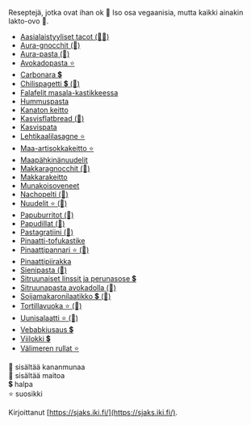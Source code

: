 Reseptejä, jotka ovat ihan ok 🥘 Iso osa vegaanisia, mutta kaikki ainakin lakto-ovo 🥦.

- [Aasialaistyyliset tacot (🥛🥚)](https://sjaks.iki.fi/cookbook/recipe/aasiatacot)
- [Aura-gnocchit (🥛)](https://sjaks.iki.fi/cookbook/recipe/auragnocchit)
- [Aura-pasta (🥛)](https://sjaks.iki.fi/cookbook/recipe/aurapasta)
- [Avokadopasta ⭐](https://sjaks.iki.fi/cookbook/recipe/avokadopasta)
- [Carbonara 💲](https://sjaks.iki.fi/cookbook/recipe/carbonara)
- [Chilispagetti 💲 (🥛)](https://sjaks.iki.fi/cookbook/recipe/chilispagetti)
- [Falafelit masala-kastikkeessa](https://sjaks.iki.fi/cookbook/recipe/falafelit)
- [Hummuspasta](https://sjaks.iki.fi/cookbook/recipe/hummuspasta)
- [Kanaton keitto](https://sjaks.iki.fi/cookbook/recipe/kanatonkeitto)
- [Kasvisflatbread (🥛)](https://sjaks.iki.fi/cookbook/recipe/kasvisflatbread)
- [Kasvispata](https://sjaks.iki.fi/cookbook/recipe/kasvispata)
- [Lehtikaalilasagne ⭐](https://sjaks.iki.fi/cookbook/recipe/lehtikaalilasagne)
- [Maa-artisokkakeitto ⭐](https://sjaks.iki.fi/cookbook/recipe/artisokkakeitto)
- [Maapähkinänuudelit](https://sjaks.iki.fi/cookbook/recipe/maapahkinanuudelit)
- [Makkaragnocchit (🥛)](https://sjaks.iki.fi/cookbook/recipe/makkaragnocchit)
- [Makkarakeitto](https://sjaks.iki.fi/cookbook/recipe/makkarakeitto)
- [Munakoisoveneet](https://sjaks.iki.fi/cookbook/recipe/munakoisoveneet)
- [Nachopelti (🥛)](https://sjaks.iki.fi/cookbook/recipe/nachopelti)
- [Nuudelit ⭐ (🥚)](https://sjaks.iki.fi/cookbook/recipe/nuudelit)
- [Papuburritot (🥛)](https://sjaks.iki.fi/cookbook/recipe/papuburritot)
- [Papudillat (🥛)](https://sjaks.iki.fi/cookbook/recipe/papudillat)
- [Pastagratiini (🥛)](https://sjaks.iki.fi/cookbook/recipe/pastagratiini)
- [Pinaatti-tofukastike](https://sjaks.iki.fi/cookbook/recipe/pinaattitofukastike)
- [Pinaattipannari ⭐ (🥚)](https://sjaks.iki.fi/cookbook/recipe/pinaattipannari)
- [Pinaattipiirakka](https://sjaks.iki.fi/cookbook/recipe/pinaattipiirakka)
- [Sienipasta (🥛)](https://sjaks.iki.fi/cookbook/recipe/sienipasta)
- [Sitruunaiset linssit ja perunasose 💲](https://sjaks.iki.fi/cookbook/recipe/sitruunalinssit)
- [Sitruunapasta avokadolla (🥛)](https://sjaks.iki.fi/cookbook/recipe/sitruunapasta)
- [Soijamakaronilaatikko 💲 (🥚)](https://sjaks.iki.fi/cookbook/recipe/soijamakaronilaatikko)
- [Tortillavuoka ⭐ (🥛)](https://sjaks.iki.fi/cookbook/recipe/tortillavuoka)
- [Uunisalaatti ⭐ (🥛)](https://sjaks.iki.fi/cookbook/recipe/uunisalaatti)
- [Vebabkiusaus 💲](https://sjaks.iki.fi/cookbook/recipe/vebabkiusaus)
- [Viilokki 💲](https://sjaks.iki.fi/cookbook/recipe/viilokki)
- [Välimeren rullat ⭐](https://sjaks.iki.fi/cookbook/recipe/rullat)

🥚 sisältää kananmunaa  
🥛 sisältää maitoa  
💲 halpa  
⭐ suosikki  

Kirjoittanut [https://sjaks.iki.fi/](https://sjaks.iki.fi/).